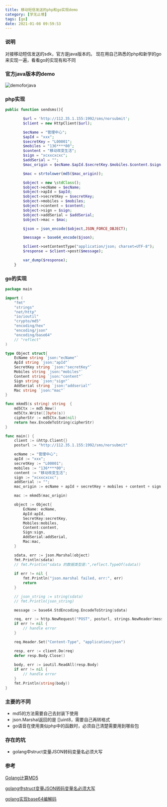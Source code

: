 ```yaml
---
title: 移动短信发送的php和go实现demo
category: [学无止境]
tags: [go]
date: 2021-01-08 09:59:53
---
```


### 说明
对接移动短信发送的sdk，官方是java版本的。
现在用自己熟悉的php和新学的go来实现一遍，看看go的实现有和不同

### 官方java版本的demo
![demoforjava](http://image.jk-kj.com/mweb/2021/01/08/16100730123915demoforjava.png)

### php实现
```php
public function sendsms(){

        $url = 'http://112.35.1.155:1992/sms/norsubmit';
        $client = new HttpClient($url);

        $ecName = "管理中心";
        $apId = "xxx";
        $secretKey = "L00001";
        $mobiles = "136****00";
        $content = "移动改变生活";
        $sign = "xcxxcxcxc";
        $addSerial = "";
        $mac_origin = $ecName.$apId.$secretKey.$mobiles.$content.$sign.$addSerial;

        $mac = strtolower(md5($mac_origin));

        $object = new \stdClass();
        $object->ecName = $ecName;
        $object->apId = $apId;
        $object->secretKey = $secretKey;
        $object->mobiles = $mobiles;
        $object->content = $content;
        $object->sign = $sign;
        $object->addSerial = $addSerial;
        $object->mac = $mac;

        $json = json_encode($object,JSON_FORCE_OBJECT);

        $message = base64_encode($json);

        $client->setContentType("application/json; charset=UTF-8");
        $response = $client->post($message);

        var_dump($response);
    }

```

### go的实现

```go
package main

import (
    "fmt"
    "strings"
    "net/http"
    "io/ioutil"
    "crypto/md5"
    "encoding/hex"
    "encoding/json"
    "encoding/base64"
    // "reflect"
)

type Object struct{
    EcName string `json:"ecName"`
    ApId string `json:"apId"`
    SecretKey string `json:"secretKey"`
    Mobiles string `json:"mobiles"`
    Content string `json:"content"`
    Sign string `json:"sign"`
    AddSerial string `json:"addserial"`
    Mac string `json:"mac"`
}

func mkmd5(s string) string  {
    md5Ctx := md5.New()
    md5Ctx.Write([]byte(s))
    cipherStr := md5Ctx.Sum(nil)
    return hex.EncodeToString(cipherStr)
}

func main() {
    client := &http.Client{}
    posturl := "http://112.35.1.155:1992/sms/norsubmit"

    ecName := "管理中心";
    apId := "xxx";
    secretKey := "L00001";
    mobiles := "136****00";
    content := "移动改变生活";
    sign := "xcxxcxcxc";
    addSerial := "";
    mac_origin := ecName + apId + secretKey + mobiles + content + sign + addSerial;

    mac := mkmd5(mac_origin)

    object := Object{
        EcName: ecName,
        ApId:apId,
        SecretKey:secretKey,
        Mobiles:mobiles,
        Content:content,
        Sign:sign,
        AddSerial:addSerial,
        Mac:mac,
    }

	sdata, err := json.Marshal(object)
    fmt.Println(sdata)
    // fmt.Println("sdata 的数据类型是:",reflect.TypeOf(sdata))
    
	if err != nil {
		fmt.Println("json.marshal failed, err:", err)
		return
	}

    // json_string := string(sdata)
    // fmt.Println(json_string)

    message := base64.StdEncoding.EncodeToString(sdata)

    req, err := http.NewRequest("POST", posturl, strings.NewReader(message))
    if err != nil {
        // handle error
    }

    req.Header.Set("Content-Type", "application/json")

    resp, err := client.Do(req)
    defer resp.Body.Close()
 
    body, err := ioutil.ReadAll(resp.Body)
    if err != nil {
        // handle error
    }
    fmt.Println(string(body))
}

```


### 主要的不同

- md5的方法需要自己去封装下使用
- json.Marshal返回的是 []uint8，需要自己再转格式
- go语音在使用类似php中的函数时，必须自己清楚需要用到哪些包


### 存在的坑
- golang中struct变量JSON转码变量名必须大写

### 参考

[Golang计算MD5](https://blog.csdn.net/weixin_34015336/article/details/92576229?utm_medium=distribute.pc_relevant_t0.none-task-blog-BlogCommendFromBaidu-1.control&depth_1-utm_source=distribute.pc_relevant_t0.none-task-blog-BlogCommendFromBaidu-1.control)

[golang中struct变量JSON转码变量名必须大写](https://blog.csdn.net/l_ricardo/article/details/80467674)

[golang实现base64编解码](https://www.cnblogs.com/unqiang/p/6677208.html)